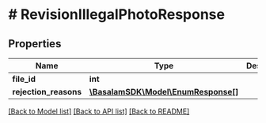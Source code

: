 # # RevisionIllegalPhotoResponse

## Properties

Name | Type | Description | Notes
------------ | ------------- | ------------- | -------------
**file_id** | **int** |  |
**rejection_reasons** | [**\BasalamSDK\Model\EnumResponse[]**](EnumResponse.md) |  |

[[Back to Model list]](../../README.md#models) [[Back to API list]](../../README.md#endpoints) [[Back to README]](../../README.md)

